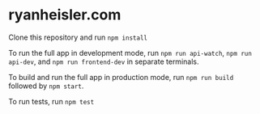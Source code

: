 # ryanheisler.com

Clone this repository and run `npm install`

To run the full app in development mode, run `npm run api-watch`, `npm run api-dev`, and `npm run frontend-dev` in
separate terminals.

To build and run the full app in production mode, run `npm run build` followed by `npm start`.

To run tests, run `npm test`
